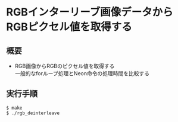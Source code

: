 # RGBインターリーブ画像データからRGBピクセル値を取得する

## 概要

* RGB画像からRGBのピクセル値を取得する  
一般的なforループ処理とNeon命令の処理時間を比較する

## 実行手順

	$ make
	$ ./rgb_deinterleave

